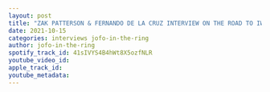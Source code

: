 ```yaml
---
layout: post
title: "ZAK PATTERSON & FERNANDO DE LA CRUZ INTERVIEW ON THE ROAD TO IWS SCARRED 4 LIFE 2021 MONTREAL INDY WRESTLING #73"
date: 2021-10-15
categories: interviews jofo-in-the-ring
author: jofo-in-the-ring
spotify_track_id: 41sIVYS4B4hWt8X5ozfNLR
youtube_video_id: 
apple_track_id: 
youtube_metadata: 
---
```

